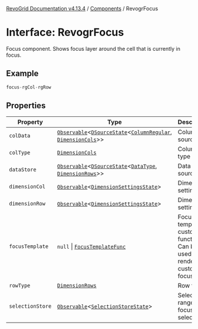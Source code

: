 [RevoGrid Documentation v4.13.4](README.md) / [Components](Namespace.Components.md) / RevogrFocus

# Interface: RevogrFocus

Focus component. Shows focus layer around the cell that is currently in focus.

## Example

```ts
focus-rgCol-rgRow
```

## Properties

| Property | Type | Description | Defined in |
| ------ | ------ | ------ | ------ |
| `colData` | [`Observable`](TypeAlias.Observable.md)\<[`DSourceState`](TypeAlias.DSourceState.md)\<[`ColumnRegular`](Interface.ColumnRegular.md), [`DimensionCols`](TypeAlias.DimensionCols.md)\>\> | Column source | [src/components.d.ts:462](https://github.com/revolist/revogrid/blob/325e86c31155d90566dec588c08b121b0ae7657a/src/components.d.ts#L462) |
| `colType` | [`DimensionCols`](TypeAlias.DimensionCols.md) | Column type | [src/components.d.ts:466](https://github.com/revolist/revogrid/blob/325e86c31155d90566dec588c08b121b0ae7657a/src/components.d.ts#L466) |
| `dataStore` | [`Observable`](TypeAlias.Observable.md)\<[`DSourceState`](TypeAlias.DSourceState.md)\<[`DataType`](TypeAlias.DataType.md), [`DimensionRows`](TypeAlias.DimensionRows.md)\>\> | Data rows source | [src/components.d.ts:470](https://github.com/revolist/revogrid/blob/325e86c31155d90566dec588c08b121b0ae7657a/src/components.d.ts#L470) |
| `dimensionCol` | [`Observable`](TypeAlias.Observable.md)\<[`DimensionSettingsState`](Interface.DimensionSettingsState.md)\> | Dimension settings X | [src/components.d.ts:474](https://github.com/revolist/revogrid/blob/325e86c31155d90566dec588c08b121b0ae7657a/src/components.d.ts#L474) |
| `dimensionRow` | [`Observable`](TypeAlias.Observable.md)\<[`DimensionSettingsState`](Interface.DimensionSettingsState.md)\> | Dimension settings Y | [src/components.d.ts:478](https://github.com/revolist/revogrid/blob/325e86c31155d90566dec588c08b121b0ae7657a/src/components.d.ts#L478) |
| `focusTemplate` | `null` \| [`FocusTemplateFunc`](TypeAlias.FocusTemplateFunc.md) | Focus template custom function. Can be used to render custom focus layer. | [src/components.d.ts:482](https://github.com/revolist/revogrid/blob/325e86c31155d90566dec588c08b121b0ae7657a/src/components.d.ts#L482) |
| `rowType` | [`DimensionRows`](TypeAlias.DimensionRows.md) | Row type | [src/components.d.ts:486](https://github.com/revolist/revogrid/blob/325e86c31155d90566dec588c08b121b0ae7657a/src/components.d.ts#L486) |
| `selectionStore` | [`Observable`](TypeAlias.Observable.md)\<[`SelectionStoreState`](TypeAlias.SelectionStoreState.md)\> | Selection, range, focus for selection | [src/components.d.ts:490](https://github.com/revolist/revogrid/blob/325e86c31155d90566dec588c08b121b0ae7657a/src/components.d.ts#L490) |
